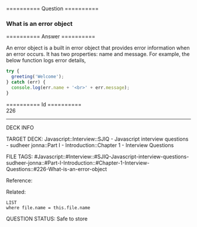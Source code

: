 ========== Question ==========  

### What is an error object  

========== Answer ==========  

An error object is a built in error object that provides error information when
an error occurs. It has two properties: name and message. For example, the below
function logs error details,

```javascript
try {
  greeting('Welcome');
} catch (err) {
  console.log(err.name + '<br>' + err.message);
}
```

========== Id ==========  
226

---

DECK INFO

TARGET DECK: Javascript::Interview::SJIQ - Javascript interview questions - sudheer jonna::Part I - Introduction::Chapter 1 - Interview Questions

FILE TAGS: #Javascript::#Interview::#SJIQ-Javascript-interview-questions-sudheer-jonna::#Part-I-Introduction::#Chapter-1-Interview-Questions::#226-What-is-an-error-object

Reference:

Related:

```dataview
LIST
where file.name = this.file.name
```

QUESTION STATUS: Safe to store
